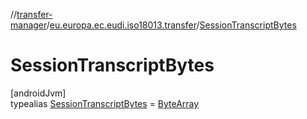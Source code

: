//[transfer-manager](../../../index.md)/[eu.europa.ec.eudi.iso18013.transfer](../index.md)/[SessionTranscriptBytes](index.md)

# SessionTranscriptBytes

[androidJvm]\
typealias [SessionTranscriptBytes](index.md) = [ByteArray](https://kotlinlang.org/api/latest/jvm/stdlib/kotlin-stdlib/kotlin/-byte-array/index.html)

